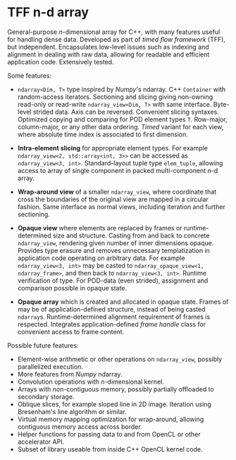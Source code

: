 # TFF n-d array
General-purpose _n_-dimensional array for C++, with many features useful for handling dense data.
Developed as part of _timed flow framework_ (TFF), but independent.
Encapsulates low-level issues such as indexing and alignment in dealing with raw data, allowing for readable and
efficient application code. Extensively tested.

Some features:

* `ndarray<Dim, T>` type inspired by _Numpy_'s ndarray. C++ `Container` with random-access iterators. Sectioning
  and slicing giving non-owning read-only or read-write `ndarray_view<Dim, T>` with same interface. Byte-level strided
  data. Axis can be reversed. Convenient slicing syntaxes. Optimized copying and comparing for POD element types `T`.
  Row-major, column-major, or any other data ordering. *Timed* variant for each view, where absolute time index is
  associated to first dimension.

* **Intra-element slicing** for appropriate element types. For example `ndarray_view<2, std::array<int, 3>>` can be
  accessed as `ndarray_view<3, int>`. Standard-layout tuple type `elem_tuple`, allowing access to array of single
  component in packed multi-component _n_-d array.

* **Wrap-around view** of a smaller `ndarray_view`, where coordinate that cross the boundaries of the original view are
  mapped in a circular fashion. Same interface as normal views, including iteration and further sectioning.

* **Opaque view** where elements are replaced by frames or runtime-determined size and structure. Casting from and back
  to concrete `ndarray_view`, rendering given number of inner dimensions opaque. Provides type erasure and removes
  unnecessary templatization in application code operating on arbitrary data. For example `ndarray_view<3, int>` may be
  casted to `ndarray_opaque_view<1, ndarray_frame>`, and then back to `ndarray_view<3, int>`. Runtime verification of
  type. For POD-data (even strided), assignment and comparison possible in opaque state.

* **Opaque array** which is created and allocated in opaque state. Frames of may be of application-defined structure,
  instead of being casted `ndarray`s. Runtime-determined alignment requirement of frames is respected. Integrates
  application-defined *frame handle* class for convenient access to frame content.

Possible future features:

* Element-wise arithmetic or other operations on `ndarray_view`, possibly parallelized execution.
* More features from _Numpy_ ndarray.
* Convolution operations with _n_-dimensional kernel.
* Arrays with non-contiguous memory, possibly partially offloaded to secondary storage.
* Oblique slices, for example sloped line in 2D image. Iteration using Bresenham's line algorithm or similar.
* Virtual memory mapping optimization for wrap-around, allowing contiguous memory access across border.
* Helper functions for passing data to and from OpenCL or other accelerator API.
* Subset of library useable from inside C++ OpenCL kernel code.